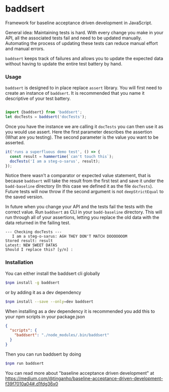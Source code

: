 # baddsert

Framework for baseline acceptance driven development in JavaScript.

General idea: Maintaining tests is hard. With every change you make in your API, all the associated tests fail and need to be updated manually. Automating the process of updating these tests can reduce manual effort and manual errors.

`baddsert` keeps track of failures and allows you to update the expected data without having to update the entire test battery by hand.


### Usage
`baddsert` is designed to in place replace `assert` library. You will first need to create an instance of  `baddsert`. It is recommended that you name it descriptive of your test battery.

```typescript

import {baddsert} from 'baddsert';
let docTests = baddsert('docTests');

```

Once you have the instance we are calling it `docTests` you can then use it as you would use assert. Here the first parameter describes the assertion (What are you testing). The second parameter is the value you want to be asserted.

```typescript
it('runs a superfluous demo test', () => {
  const result = hammertime(`can't touch this`);
  docTests('I am a steg-o-sarus', result);
});
```

Notice there wasn't a comparator or expected value statement, that is because `baddsert` will take the result from the first test and save it under the `badd-baseline` directory (In this case we defined it as the file `docTests`). Future tests will now throw if the second argument is not `deepStrictEqual` to the saved version.

In future when you change your API and the tests fail the tests with the correct value. Run `baddsert` as CLI in your `badd-baseline` directory. This will run through all of your assertions, letting you replace the old data with the data returned in the failing test.

```
--- Checking docTests ---
   I am a steg-o-sarus: AGH THEY DON'T MATCH DOOOOOOOM
Stored result: result
Latest: NEW SWEET DATAS
Should I replace this? [y/n] :
```

### Installation 
You can either install the baddsert cli globally 

```sh
$npm install -g baddsert
```

or by adding it as a dev dependency

```sh
$npm install --save --only=dev baddsert
```

When installing as a dev dependency it is recommended you add this to your npm scripts in your package.json

```json
{
  "scripts": {
    "baddsert": "./node_modules/.bin/baddsert"
  }
}
```

Then you can run baddsert by doing

```sh
$npm run baddsert
```


You can read more about "baseline acceptance driven development" at https://medium.com/@tinganho/baseline-acceptance-driven-development-f39f7010a04#.d1fdg36x0
